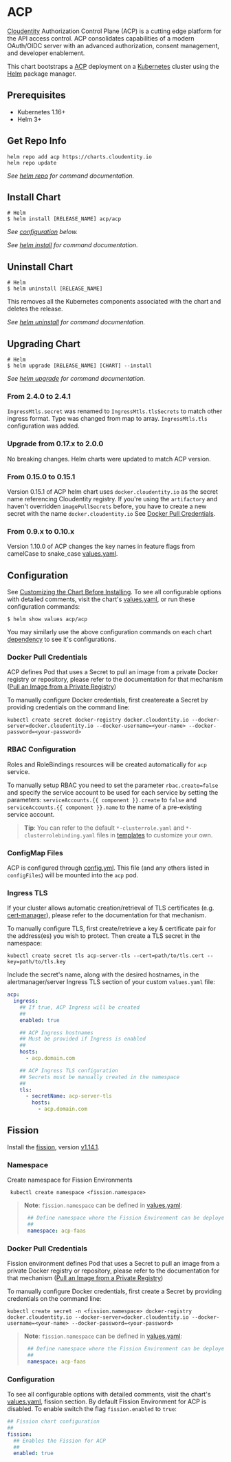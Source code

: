 # ACP

[Cloudentity](https://cloudentity.com/) Authorization Control Plane (ACP) is a cutting edge platform for the API access control. ACP consolidates capabilities of a modern OAuth/OIDC server with an advanced authorization, consent management, and developer enablement.

This chart bootstraps a [ACP](https://github.com/cloudentity/acp-helm-charts/tree/master/charts/acp) deployment on a [Kubernetes](http://kubernetes.io) cluster using the [Helm](https://helm.sh) package manager.

## Prerequisites


- Kubernetes 1.16+
- Helm 3+

## Get Repo Info

```console
helm repo add acp https://charts.cloudentity.io
helm repo update
```

_See [helm repo](https://helm.sh/docs/helm/helm_repo/) for command documentation._

## Install Chart

```console
# Helm
$ helm install [RELEASE_NAME] acp/acp
```

_See [configuration](#configuration) below._

_See [helm install](https://helm.sh/docs/helm/helm_install/) for command documentation._

## Uninstall Chart

```console
# Helm
$ helm uninstall [RELEASE_NAME]
```

This removes all the Kubernetes components associated with the chart and deletes the release.

_See [helm uninstall](https://helm.sh/docs/helm/helm_uninstall/) for command documentation._

## Upgrading Chart

```console
# Helm
$ helm upgrade [RELEASE_NAME] [CHART] --install
```

_See [helm upgrade](https://helm.sh/docs/helm/helm_upgrade/) for command documentation._

### From 2.4.0 to 2.4.1

`IngressMtls.secret` was renamed to `IngressMtls.tlsSecrets` to match other ingress format. Type was changed from map to array.
`IngressMtls.tls` configuration was added.

### Upgrade from 0.17.x to 2.0.0

No breaking changes. Helm charts were updated to match ACP version.

### From 0.15.0 to 0.15.1

Version 0.15.1 of ACP helm chart uses `docker.cloudentity.io` as the secret name referencing Cloudentity registry.
If you're using the `artifactory` and haven't overridden `imagePullSecrets` before, you have to create a new secret with the name `docker.cloudentity.io`
See [Docker Pull Credentials](#docker-pull-credentials).

### From 0.9.x to 0.10.x

Version 1.10.0 of ACP changes the key names in feature flags from camelCase to snake_case [values.yaml](https://github.com/cloudentity/acp-helm-charts/commit/e150d8c713bc1b7eae0f5d272b77071b0c0b29bf#diff-8bff71ce1c243a3af0288410a6f5900e2c5d5bde86fbcbf8124615970237759a).

## Configuration

See [Customizing the Chart Before Installing](https://helm.sh/docs/intro/using_helm/#customizing-the-chart-before-installing). To see all configurable options with detailed comments, visit the chart's [values.yaml](./values.yaml), or run these configuration commands:

```console
$ helm show values acp/acp
```

You may similarly use the above configuration commands on each chart [dependency](#dependencies) to see it's configurations.

### Docker Pull Credentials

ACP defines Pod that uses a Secret to pull an image from a private Docker registry or repository, please refer to the documentation for that mechanism ([Pull an Image from a Private Registry](https://kubernetes.io/docs/tasks/configure-pod-container/pull-image-private-registry/))

To manually configure Docker credentials, first createreate a Secret by providing credentials on the command line:

```console
kubectl create secret docker-registry docker.cloudentity.io --docker-server=docker.cloudentity.io --docker-username=<your-name> --docker-password=<your-password>
```

### RBAC Configuration

Roles and RoleBindings resources will be created automatically for `acp` service.

To manually setup RBAC you need to set the parameter `rbac.create=false` and specify the service account to be used for each service by setting the parameters: `serviceAccounts.{{ component }}.create` to `false` and `serviceAccounts.{{ component }}.name` to the name of a pre-existing service account.

> **Tip**: You can refer to the default `*-clusterrole.yaml` and `*-clusterrolebinding.yaml` files in [templates](templates/) to customize your own.

### ConfigMap Files

ACP is configured through [config.yml](...). This file (and any others listed in `configFiles`) will be mounted into the `acp` pod.

### Ingress TLS

If your cluster allows automatic creation/retrieval of TLS certificates (e.g. [cert-manager](https://github.com/jetstack/cert-manager)), please refer to the documentation for that mechanism.

To manually configure TLS, first create/retrieve a key & certificate pair for the address(es) you wish to protect. Then create a TLS secret in the namespace:

```console
kubectl create secret tls acp-server-tls --cert=path/to/tls.cert --key=path/to/tls.key
```

Include the secret's name, along with the desired hostnames, in the alertmanager/server Ingress TLS section of your custom `values.yaml` file:

```yaml
acp:
  ingress:
    ## If true, ACP Ingress will be created
    ##
    enabled: true

    ## ACP Ingress hostnames
    ## Must be provided if Ingress is enabled
    ##
    hosts:
      - acp.domain.com

    ## ACP Ingress TLS configuration
    ## Secrets must be manually created in the namespace
    ##
    tls:
      - secretName: acp-server-tls
        hosts:
          - acp.domain.com
```

## Fission

Install the [fission](https://fission.io/docs/installation/), version [v1.14.1](https://github.com/fission/fission/releases/tag/1.14.1).

### Namespace
Create namespace for Fission Environments

```console
 kubectl create namespace <fission.namespace>
```

> **Note**: `fission.namespace` can be defined in [values.yaml](./values.yaml):
>
>```yaml
>  ## Define namespace where the Fission Environment can be deployed
>  ##
>  namespace: acp-faas
>```

### Docker Pull Credentials

Fission environment defines Pod that uses a Secret to pull an image from a private Docker registry or repository, please refer to the documentation for that mechanism ([Pull an Image from a Private Registry](https://kubernetes.io/docs/tasks/configure-pod-container/pull-image-private-registry/))

To manually configure Docker credentials, first create a Secret by providing credentials on the command line:

```console
kubectl create secret -n <fission.namespace> docker-registry docker.cloudentity.io --docker-server=docker.cloudentity.io --docker-username=<your-name> --docker-password=<your-password>
```

> **Note**: `fission.namespace` can be defined in [values.yaml](./values.yaml):
>
>```yaml
>  ## Define namespace where the Fission Environment can be deployed
>  ##
>  namespace: acp-faas
>```

### Configuration

To see all configurable options with detailed comments, visit the chart's [values.yaml](./values.yaml), fission section. By default Fission Environment for ACP is disabled. To enable switch the flag `fission.enabled` to `true`:

```yaml
## Fission chart configuration
##
fission:
  ## Enables the Fission for ACP
  ##
  enabled: true
```
